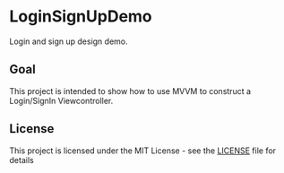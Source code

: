 # LoginSignUpDemo
Login and sign up design demo.


## Goal
This project is intended to show how to use MVVM to construct a Login/SignIn Viewcontroller.

## License

This project is licensed under the MIT License - see the [LICENSE](LICENSE) file for details
